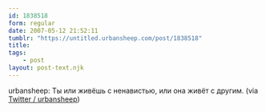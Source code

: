 ```yaml
---
id: 1838518
form: regular
date: 2007-05-12 21:52:11
tumblr: "https://untitled.urbansheep.com/post/1838518"
title:
tags:
    - post
layout: post-text.njk
---
```


<p>urbansheep: Ты или живёшь с ненавистью, или она живёт с другим. (via <a href="http://twitter.com/urbansheep/statuses/61670662">Twitter / urbansheep</a>)</p>

